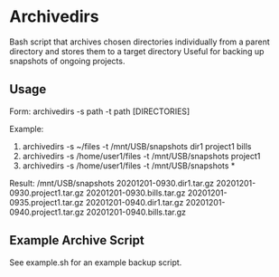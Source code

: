# Archivedirs

Bash script that archives chosen directories individually from a parent directory and stores them to a target directory
Useful for backing up snapshots of ongoing projects.

## Usage

Form:  archivedirs -s path -t path [DIRECTORIES]

Example:

1. archivedirs -s ~/files -t /mnt/USB/snapshots dir1 project1 bills
2. archivedirs -s /home/user1/files -t /mnt/USB/snapshots project1
3. archivedirs -s /home/user1/files -t /mnt/USB/snapshots *


Result: /mnt/USB/snapshots
    20201201-0930.dir1.tar.gz
    20201201-0930.project1.tar.gz
    20201201-0930.bills.tar.gz
    20201201-0935.project1.tar.gz
    20201201-0940.dir1.tar.gz
    20201201-0940.project1.tar.gz
    20201201-0940.bills.tar.gz


## Example Archive Script

See example.sh for an example backup script.


